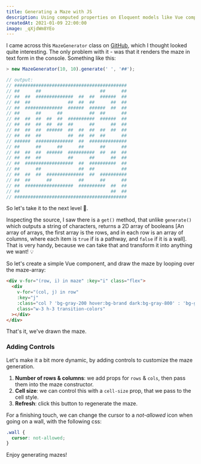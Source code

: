 ```yaml
---
title: Generating a Maze with JS
description: Using computed properties on Eloquent models like Vue computed properties
createdAt: 2021-01-09 22:00:00
image: _qXjdWm8YEo
---
```


I came across this `MazeGenerator` class on [GitHub](https://github.com/rendertom/Maze-Generator), which I thought looked quite interesting. The only problem with it - was that it renders the maze in text form in the console. Something like this:

```js
> new MazeGenerator(10, 10).generate(' ', '##');

// output:
// ##########################################
// ##      ##                      ##      ##
// ##  ##  ##############  ##  ##  ######  ##
// ##  ##              ##  ##  ##      ##  ##
// ##  ##############  ######  ######  ##  ##
// ##      ##      ##          ##  ##      ##
// ##  ##  ##  ##  ##  ##########  ######  ##
// ##  ##  ##  ##  ##  ##      ##      ##  ##
// ##  ##  ##  ######  ##  ##  ##  ##  ##  ##
// ##  ##  ##          ##  ##  ##  ##      ##
// ######  ##############  ##  ##############
// ##      ##      ##      ##      ##      ##
// ##  ##  ##  ######  ##########  ##  ##  ##
// ##  ##  ##          ##      ##      ##  ##
// ##  ##################  ##  ##########  ##
// ##      ##              ##  ##          ##
// ##  ##  ##  ##############  ##  ##########
// ##  ##      ##          ##      ##      ##
// ##  ##################  ##########  ##  ##
// ##                                  ##  ##
// ##########################################
```

So let's take it to the next level 🚀.

Inspecting the source, I saw there is a `get()` method, that unlike `generate()` which outputs a string of characters, returns a 2D array of booleans [An array of arrays, the first array is the rows, and in each row is an array of columns, where each item is `true` if is a pathway, and `false` if it is a wall]. That is very handy, because we can take that and transform it into anything we want! 💡

So let's create a simple Vue component, and draw the maze by looping over the maze-array:

```html
<div v-for="(row, i) in maze" :key="i" class="flex">
  <div
    v-for="(col, j) in row"
    :key="j"
    :class="col ? 'bg-gray-200 hover:bg-brand dark:bg-gray-800' : 'bg-gray-900 dark:bg-gray-300'"
    class="w-3 h-3 transition-colors"
  ></div>
</div>
```

That's it, we've drawn the maze.

<maze :show-controls="false"></maze>

### Adding Controls

Let's make it a bit more dynamic, by adding controls to customize the maze generation.

1. **Number of rows & columns**: we add props for `rows` & `cols`, then pass them into the maze constructor.
2. **Cell size**: we can control this with a `cell-size` prop, that we pass to the cell style.
3. **Refresh**: click this button to regenerate the maze.

<maze :cols="20" :rows="20" :cell-size="8"></maze>

For a finishing touch, we can change the cursor to a *not-allowed* icon when going on a wall, with the following css:

```css
.wall {
  cursor: not-allowed;
}
```

Enjoy generating mazes!
